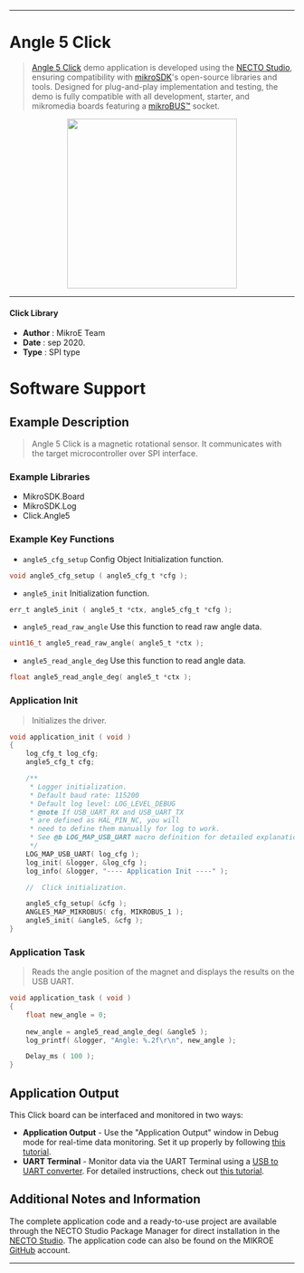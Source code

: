 
---
# Angle 5 Click

> [Angle 5 Click](https://www.mikroe.com/?pid_product=MIKROE-4270) demo application is developed using
the [NECTO Studio](https://www.mikroe.com/necto), ensuring compatibility with [mikroSDK](https://www.mikroe.com/mikrosdk)'s
open-source libraries and tools. Designed for plug-and-play implementation and testing, the demo is fully compatible with
all development, starter, and mikromedia boards featuring a [mikroBUS&trade;](https://www.mikroe.com/mikrobus) socket.

<p align="center">
  <img src="https://www.mikroe.com/?pid_product=MIKROE-4270&image=1" height=300px>
</p>

---

#### Click Library

- **Author**        : MikroE Team
- **Date**          : sep 2020.
- **Type**          : SPI type

# Software Support

## Example Description

> Angle 5 Click is a magnetic rotational sensor. 
> It communicates with the target microcontroller over SPI interface.

### Example Libraries

- MikroSDK.Board
- MikroSDK.Log
- Click.Angle5

### Example Key Functions

- `angle5_cfg_setup` Config Object Initialization function. 
```c
void angle5_cfg_setup ( angle5_cfg_t *cfg );
``` 
 
- `angle5_init` Initialization function. 
```c
err_t angle5_init ( angle5_t *ctx, angle5_cfg_t *cfg );
```

- `angle5_read_raw_angle` Use this function to read raw angle data. 
```c
uint16_t angle5_read_raw_angle( angle5_t *ctx );
```
 
- `angle5_read_angle_deg` Use this function to read angle data. 
```c
float angle5_read_angle_deg( angle5_t *ctx );
```

### Application Init

> Initializes the driver.

```c
void application_init ( void )
{
    log_cfg_t log_cfg;
    angle5_cfg_t cfg;

    /** 
     * Logger initialization.
     * Default baud rate: 115200
     * Default log level: LOG_LEVEL_DEBUG
     * @note If USB_UART_RX and USB_UART_TX 
     * are defined as HAL_PIN_NC, you will 
     * need to define them manually for log to work. 
     * See @b LOG_MAP_USB_UART macro definition for detailed explanation.
     */
    LOG_MAP_USB_UART( log_cfg );
    log_init( &logger, &log_cfg );
    log_info( &logger, "---- Application Init ----" );

    //  Click initialization.

    angle5_cfg_setup( &cfg );
    ANGLE5_MAP_MIKROBUS( cfg, MIKROBUS_1 );
    angle5_init( &angle5, &cfg );
}
```

### Application Task

> Reads the angle position of the magnet and displays the results on the USB UART.

```c
void application_task ( void )
{
    float new_angle = 0;
    
    new_angle = angle5_read_angle_deg( &angle5 );
    log_printf( &logger, "Angle: %.2f\r\n", new_angle );

    Delay_ms ( 100 );
}
```

## Application Output

This Click board can be interfaced and monitored in two ways:
- **Application Output** - Use the "Application Output" window in Debug mode for real-time data monitoring.
Set it up properly by following [this tutorial](https://www.youtube.com/watch?v=ta5yyk1Woy4).
- **UART Terminal** - Monitor data via the UART Terminal using
a [USB to UART converter](https://www.mikroe.com/click/interface/usb?interface*=uart,uart). For detailed instructions,
check out [this tutorial](https://help.mikroe.com/necto/v2/Getting%20Started/Tools/UARTTerminalTool).

## Additional Notes and Information

The complete application code and a ready-to-use project are available through the NECTO Studio Package Manager for 
direct installation in the [NECTO Studio](https://www.mikroe.com/necto). The application code can also be found on
the MIKROE [GitHub](https://github.com/MikroElektronika/mikrosdk_click_v2) account.

---
